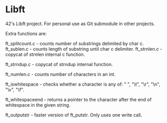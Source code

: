 # Libft
42's Libft project. For personal use as Git submodule in other projects.

Extra functions are:

ft_splitcount.c - counts number of substrings delimited by char c.
ft_sublen.c - counts length of substring until char c delimiter.
ft_strnlen.c - copycat of strnlen internal c function.

ft_strndup.c - copycat of strndup internal function.

ft_numlen.c - counts number of characters in an int.

ft_iswhitespace - checks whether a character is any of: " ", "\t", "\r", "\n", "\v", "\f".

ft_whitespaceend - returns a pointer to the character after the end of whitespace in the given string.

ft_outputstr - faster version of ft_putstr. Only uses one write call.